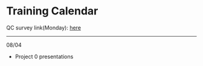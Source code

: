 # Training Calendar

QC survey link(Monday): [here](https://docs.google.com/forms/d/e/1FAIpQLSctgsH-__acrraIWMPDsV3XSFmTAujJNIxK9zKEhATsYsKHSw/viewform?usp=sf_link)

---

08/04
- Project 0 presentations
